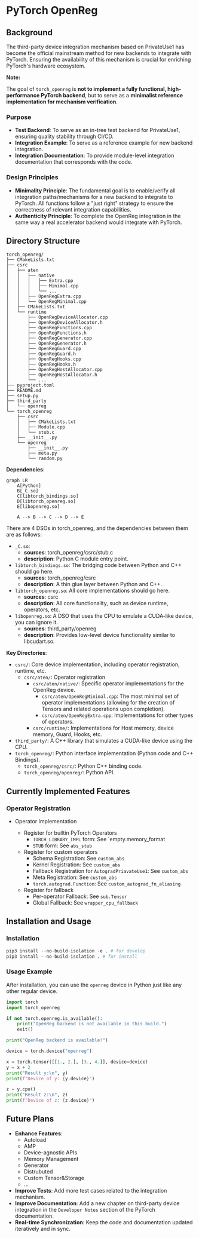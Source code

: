 # PyTorch OpenReg

## Background

The third-party device integration mechanism based on PrivateUse1 has become the official mainstream method for new backends to integrate with PyTorch. Ensuring the availability of this mechanism is crucial for enriching PyTorch's hardware ecosystem.

**Note:**

The goal of `torch_openreg` is **not to implement a fully functional, high-performance PyTorch backend**, but to serve as a **minimalist reference implementation for mechanism verification**.

### Purpose

- **Test Backend**: To serve as an in-tree test backend for PrivateUse1, ensuring quality stability through CI/CD.
- **Integration Example**: To serve as a reference example for new backend integration.
- **Integration Documentation**: To provide module-level integration documentation that corresponds with the code.

### Design Principles

- **Minimality Principle**: The fundamental goal is to enable/verify all integration paths/mechanisms for a new backend to integrate to PyTorch. All functions follow a "just right" strategy to ensure the correctness of relevant integration capabilities.
- **Authenticity Principle**: To complete the OpenReg integration in the same way a real accelerator backend would integrate with PyTorch.

## Directory Structure

```shell
torch_openreg/
├── CMakeLists.txt
├── csrc
│   ├── aten
│   │   ├── native
│   │   │   ├── Extra.cpp
│   │   │   ├── Minimal.cpp
│   │   │   └── ...
│   │   ├── OpenRegExtra.cpp
│   │   └── OpenRegMinimal.cpp
│   ├── CMakeLists.txt
│   └── runtime
│       ├── OpenRegDeviceAllocator.cpp
│       ├── OpenRegDeviceAllocator.h
│       ├── OpenRegFunctions.cpp
│       ├── OpenRegFunctions.h
│       ├── OpenRegGenerator.cpp
│       ├── OpenRegGenerator.h
│       ├── OpenRegGuard.cpp
│       ├── OpenRegGuard.h
│       ├── OpenRegHooks.cpp
│       ├── OpenRegHooks.h
│       ├── OpenRegHostAllocator.cpp
│       ├── OpenRegHostAllocator.h
│       └── ...
├── pyproject.toml
├── README.md
├── setup.py
├── third_party
│   └── openreg
└── torch_openreg
    ├── csrc
    │   ├── CMakeLists.txt
    │   ├── Module.cpp
    │   └── stub.c
    ├── __init__.py
    └── openreg
        ├── __init__.py
        ├── meta.py
        └── random.py
```

**Dependencies**:

```mermaid
graph LR
    A[Python]
    B[_C.so]
    C[libtorch_bindings.so]
    D[libtorch_openreg.so]
    E[libopenreg.so]

    A --> B --> C --> D --> E
```

There are 4 DSOs in torch_openreg, and the dependencies between them are as follows:

- `_C.so`:
  - **sources**: torch_openreg/csrc/stub.c
  - **description**: Python C module entry point.
- `libtorch_bindings.so`: The bridging code between Python and C++ should go here.
  - **sources**: torch_openreg/csrc
  - **description**: A thin glue layer between Python and C++.
- `libtorch_openreg.so`: All core implementations should go here.
  - **sources**: csrc
  - **description**: All core functionality, such as device runtime, operators, etc.
- `libopenreg.so`: A DSO that uses the CPU to emulate a CUDA-like device, you can ignore it.
  - **sources**: third_party/openreg
  - **description**: Provides low-level device functionality similar to libcudart.so.

**Key Directories**:

- `csrc/`: Core device implementation, including operator registration, runtime, etc.
  - `csrc/aten/`: Operator registration
    - `csrc/aten/native/`: Specific operator implementations for the OpenReg device.
      - `csrc/aten/OpenRegMinimal.cpp`: The most minimal set of operator implementations (allowing for the creation of Tensors and related operations upon completion).
      - `csrc/aten/OpenRegExtra.cpp`: Implementations for other types of operators.
    - `csrc/runtime/`: Implementations for Host memory, device memory, Guard, Hooks, etc.
- `third_party/`: A C++ library that simulates a CUDA-like device using the CPU.
- `torch_openreg/`: Python interface implementation (Python code and C++ Bindings).
  - `torch_openreg/csrc/`: Python C++ binding code.
  - `torch_openreg/openreg/`: Python API.

## Currently Implemented Features

### Operator Registration

- Operator Implementation

  - Register for builtin PyTorch Operators
    - `TORCH_LIBRARY_IMPL` form: See `empty.memory_format
    - `STUB` form: See `abs_stub`
  - Register for custom operators
    - Schema Registration: See `custom_abs`
    - Kernel Registration: See `custom_abs`
    - Fallback Registration for `AutogradPriavateUse1`: See `custom_abs`
    - Meta Registration: See `custom_abs`
    - `torch.autograd.Function`: See `custom_autograd_fn_aliasing`
  - Register for fallback
    - Per-operator Fallback: See `sub.Tensor`
    - Global Fallback: See `wrapper_cpu_fallback`

## Installation and Usage

### Installation

```python
pip3 install --no-build-isolation -e . # for develop
pip3 install --no-build-isolation . # for install
```

### Usage Example

After installation, you can use the `openreg` device in Python just like any other regular device.

```python
import torch
import torch_openreg

if not torch.openreg.is_available():
    print("OpenReg backend is not available in this build.")
    exit()

print("OpenReg backend is available!")

device = torch.device("openreg")

x = torch.tensor([[1., 2.], [3., 4.]], device=device)
y = x + 2
print("Result y:\n", y)
print(f"Device of y: {y.device}")

z = y.cpu()
print("Result z:\n", z)
print(f"Device of z: {z.device}")
```

## Future Plans

- **Enhance Features**:
  - Autoload
  - AMP
  - Device-agnostic APIs
  - Memory Management
  - Generator
  - Distrubuted
  - Custom Tensor&Storage
  - ...
- **Improve Tests**: Add more test cases related to the integration mechanism.
- **Improve Documentation**: Add a new chapter on third-party device integration in the `Developer Notes` section of the PyTorch documentation.
- **Real-time Synchronization**: Keep the code and documentation updated iteratively and in sync.
